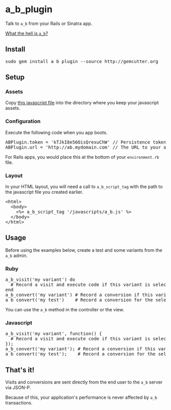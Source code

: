 a\_b\_plugin
============

Talk to <code>a\_b</code> from your Rails or Sinatra app.

[What the hell is <code>a_b</code>?](http://github.com/winton/a_b)

Install
-------

<pre>
sudo gem install a_b_plugin --source http://gemcutter.org
</pre>

Setup
-----

### Assets

Copy [this javascript file](http://github.com/winton/a_b/raw/master/public/js/a_b.js) into the directory where you keep your javascript assets.

### Configuration

Execute the following code when you app boots.

<pre>
ABPlugin.token = 'kTJkI8e56OisQrexuChW' // Persistence token from one of your a_b users
ABPlugin.url = 'http://ab.mydomain.com' // The URL to your a_b server
</pre>

For Rails apps, you would place this at the bottom of your <code>environment.rb</code> file.

### Layout

In your HTML layout, you will need a call to <code>a\_b\_script_tag</code> with the path to the javascript file you created earlier.

<pre>
&lt;html&gt;
  &lt;body&gt;
    &lt;%= a_b_script_tag '/javascripts/a_b.js' %&gt;
  &lt;/body&gt;
&lt;/html&gt;
</pre>

Usage
-----

Before using the examples below, create a test and some variants from the <code>a_b</code> admin.

### Ruby

<pre>
a_b_visit('my variant') do
  # Record a visit and execute code if this variant is selected
end
a_b_convert('my variant') # Record a conversion if this variant is selected
a_b_convert('my test')    # Record a conversion for the selected variant of this test
</pre>

You can use the <code>a\_b</code> method in the controller or the view.

### Javascript

<pre>
a_b_visit('my variant', function() {
  # Record a visit and execute code if this variant is selected
});
a_b_convert('my variant'); # Record a conversion if this variant is selected
a_b_convert('my test');    # Record a conversion for the selected variant of this test
</pre>

That's it!
----------

Visits and conversions are sent directly from the end user to the <code>a\_b</code> server via JSON-P.

Because of this, your application's performance is never affected by <code>a\_b</code> transactions.